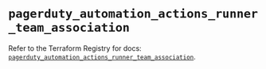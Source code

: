 # `pagerduty_automation_actions_runner_team_association`

Refer to the Terraform Registry for docs: [`pagerduty_automation_actions_runner_team_association`](https://registry.terraform.io/providers/pagerduty/pagerduty/3.15.0/docs/resources/automation_actions_runner_team_association).

